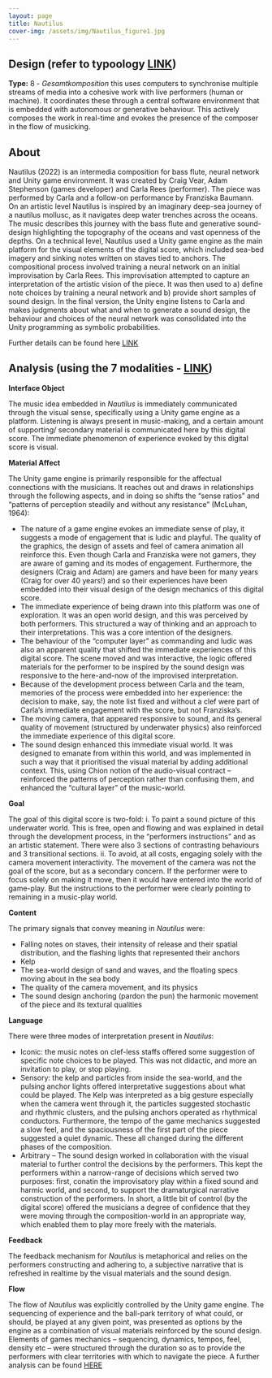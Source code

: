 ```yaml
---
layout: page
title: Nautilus
cover-img: /assets/img/Nautilus_figure1.jpg
---
```


## Design (refer to typoology [LINK](/typology.md))
**Type:** 8 - *Gesamtkomposition* this uses computers to synchronise multiple streams of media into a cohesive work with live performers (human or machine). It coordinates these through a central software environment that is embedded with autonomous or generative behaviour. This actively composes the work in real-time and evokes the presence of the composer in the flow of musicking.


## About

Nautilus (2022) is an intermedia composition for bass flute, neural network and Unity game environment. It was created by Craig Vear, Adam Stephenson (games developer) and Carla Rees (performer). The piece was performed by Carla and a follow-on performance by Franziska Baumann. On an artistic level Nautilus is inspired by an imaginary deep-sea journey of a nautilus mollusc, as it navigates deep water trenches across the oceans. The music describes this journey with the bass flute and generative sound-design highlighting the topography of the oceans and vast openness of the depths. On a technical level, Nautilus used a Unity game engine as the main platform for the visual elements of the digital score, which included sea-bed imagery and sinking notes written on staves tied to anchors. The compositional process involved training a neural network on an initial improvisation by Carla Rees. This improvisation attempted to capture an interpretation of the artistic vision of the piece. It was then used to a) define note choices by training a neural network and b) provide short samples of sound design. In the final version, the Unity engine listens to Carla and makes judgments about what and when to generate a sound design, the behaviour and choices of the neural network was consolidated into the Unity programming as symbolic probabilities. 

Further details can be found here [LINK](../_posts/2022-01-27-Nautilus.md)


## Analysis (using the 7 modalities - [LINK](/seven_modalities.md))

**Interface Object**

The music idea embedded in *Nautilus* is immediately communicated through the visual sense, specifically using a Unity game engine as a platform. Listening is always present in music-making, and a certain amount of supporting/ secondary material is communicated here by this digital score. The immediate phenomenon of experience evoked by this digital score is visual.

**Material Affect**

The Unity game engine is primarily responsible for the affectual connections with the musicians. It reaches out and draws in relationships through the following aspects, and in doing so shifts the “sense ratios” and “patterns of perception steadily and without any resistance” (McLuhan, 1964):

-	The nature of a game engine evokes an immediate sense of play, it suggests a mode of engagement that is ludic and playful. The quality of the graphics, the design of assets and feel of camera animation all reinforce this. Even though Carla and Franziska were not gamers, they are aware of gaming and its modes of engagement. Furthermore, the designers (Craig and Adam) are gamers and have been for many years (Craig for over 40 years!) and so their experiences have been embedded into their visual design of the design mechanics of this digital score.
-	The immediate experience of being drawn into this platform was one of exploration. It was an open world design, and this was perceived by both performers. This structured a way of thinking and an approach to their interpretations. This was a core intention of the designers.
-	The behaviour of the “computer layer” as commanding and ludic was also an apparent quality that shifted the immediate experiences of this digital score. The scene moved and was interactive, the logic offered materials for the performer to be inspired by the sound design was responsive to the here-and-now of the improvised interpretation.
-	Because of the development process between Carla and the team, memories of the process were embedded into her experience: the decision to make, say, the note list fixed and without a clef were part of Carla’s immediate engagement with the score, but not Franziska’s.
-	The moving camera, that appeared responsive to sound, and its general quality of movement (structured by underwater physics) also reinforced the immediate experience of this digital score. 
-	The sound design enhanced this immediate visual world. It was designed to emanate from within this world, and was implemented in such a way that it prioritised the visual material by adding additional context. This, using Chion notion of the audio-visual contract – reinforced the patterns of perception rather than confusing them, and enhanced the “cultural layer” of the music-world.

**Goal**

The goal of this digital score is two-fold:
i.	To paint a sound picture of this underwater world. This is free, open and flowing and was explained in detail through the development process, in the “performers instructions” and as an artistic statement. There were also 3 sections of contrasting behaviours and 3 transitional sections.
ii.	To avoid, at all costs, engaging solely with the camera movement interactivity. The movement of the camera was not the goal of the score, but as a secondary concern. If the performer were to focus solely on making it move, then it would have entered into the world of game-play. But the instructions to the performer were clearly pointing to remaining in a music-play world.


**Content**

The primary signals that convey meaning in *Nautilus* were:
-	Falling notes on staves, their intensity of release and their spatial distribution, and the flashing lights that represented their anchors
-	Kelp
-	The sea-world design of sand and waves, and the floating specs moving about in the sea body
-	The quality of the camera movement, and its physics
-	The sound design anchoring (pardon the pun) the harmonic movement of the piece and its textural qualities


**Language**

There were three modes of interpretation present in *Nautilus*:

-	Iconic: the music notes on clef-less staffs offered some suggestion of specific note choices to be played. This was not didactic, and more an invitation to play, or stop playing.
-	Sensory: the kelp and particles from inside the sea-world, and the pulsing anchor lights offered interpretative suggestions about what could be played. The Kelp was interpreted as a big gesture especially when the camera went through it, the particles suggested stochastic and rhythmic clusters, and the pulsing anchors operated as rhythmical conductors. Furthermore, the tempo of the game mechanics suggested a slow feel, and the spaciousness of the first part of the piece suggested a quiet dynamic. These all changed during the different phases of the composition.
-	Arbitrary – The sound design worked in collaboration with the visual material to further control the decisions by the performers. This kept the performers within a narrow-range of decisions which served two purposes: first, conatin the improvisatory play within a fixed sound and harmic world, and second, to support the dramaturgical narrative construction of the performers. In short, a little bit of control (by the digital score) offered the musicians a degree of confidence that they were moving through the composition-world in an appropriate way, which enabled them to play more freely with the materials.


**Feedback**

The feedback mechanism for *Nautilus* is metaphorical and relies on the performers constructing and adhering to, a subjective narrative that is refreshed in realtime by the visual materials and the sound design. 


**Flow**

The flow of *Nautilus* was explicitly controlled by the Unity game engine. The sequencing of experience and the ball-park territory of what could, or should, be played at any given point, was presented as options by the engine as a combination of visual materials reinforced by the sound design. Elements of games mechanics – sequencing, dynamics, tempos, feel, density etc – were structured through the duration so as to provide the performers with clear territories with which to navigate the piece. A further analysis can be found [HERE](../_posts/2022-01-27-Nautilus.md)
